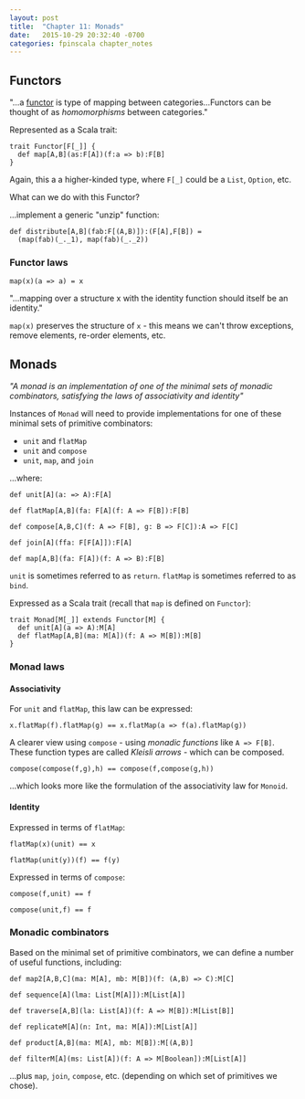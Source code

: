 ```yaml
---
layout: post
title:  "Chapter 11: Monads"
date:   2015-10-29 20:32:40 -0700
categories: fpinscala chapter_notes
---
```


## Functors

"…a [functor](https://en.wikipedia.org/wiki/Functor) is type of mapping between categories…Functors can be thought of as *homomorphisms* between categories."

Represented as a Scala trait:

```
trait Functor[F[_]] {
  def map[A,B](as:F[A])(f:a => b):F[B]
}
```

Again, this a a higher-kinded type, where `F[_]` could be a `List`, `Option`, etc.

What can we do with this Functor?

...implement a generic "unzip" function:

```
def distribute[A,B](fab:F[(A,B)]):(F[A],F[B]) =
  (map(fab)(_._1), map(fab)(_._2))
```

### Functor laws

    map(x)(a => a) = x

"…mapping over a structure x with the identity function should itself be an identity."

`map(x)` preserves the structure of `x` - this means we can't throw exceptions, remove elements, re-order elements, etc.

## Monads

*"A monad is an implementation of one of the minimal sets of monadic combinators, satisfying the laws of associativity and identity"*

Instances of `Monad` will need to provide implementations for one of these minimal sets of primitive combinators:

- `unit` and `flatMap`
- `unit` and `compose`
- `unit`, `map`, and `join`

…where:

    def unit[A](a: => A):F[A]

    def flatMap[A,B](fa: F[A](f: A => F[B]):F[B]

    def compose[A,B,C](f: A => F[B], g: B => F[C]):A => F[C]

    def join[A](ffa: F[F[A]]):F[A]

    def map[A,B](fa: F[A])(f: A => B):F[B]

`unit` is sometimes referred to as `return`. `flatMap` is sometimes referred to as `bind`.

Expressed as a Scala trait (recall that `map` is defined on `Functor`):

```
trait Monad[M[_]] extends Functor[M] {
  def unit[A](a => A):M[A]
  def flatMap[A,B](ma: M[A])(f: A => M[B]):M[B]
}
```

### Monad laws

#### Associativity

For `unit` and `flatMap`, this law can be expressed:

    x.flatMap(f).flatMap(g) == x.flatMap(a => f(a).flatMap(g))

A clearer view using `compose` - using *monadic functions* like `A => F[B]`. These function types are called *Kleisli arrows* - which can be composed.

    compose(compose(f,g),h) == compose(f,compose(g,h))

…which looks more like the formulation of the associativity law for `Monoid`.

#### Identity

Expressed in terms of `flatMap`:

    flatMap(x)(unit) == x

    flatMap(unit(y))(f) == f(y)

Expressed in terms of `compose`:

    compose(f,unit) == f

    compose(unit,f) == f

### Monadic combinators

Based on the minimal set of primitive combinators, we can define a number of useful functions, including:

    def map2[A,B,C](ma: M[A], mb: M[B])(f: (A,B) => C):M[C]

    def sequence[A](lma: List[M[A]]):M[List[A]]

    def traverse[A,B](la: List[A])(f: A => M[B]):M[List[B]]

    def replicateM[A](n: Int, ma: M[A]):M[List[A]]

    def product[A,B](ma: M[A], mb: M[B]):M[(A,B)]

    def filterM[A](ms: List[A])(f: A => M[Boolean]):M[List[A]]

…plus `map`, `join`, `compose`, etc. (depending on which set of primitives we chose).
    
